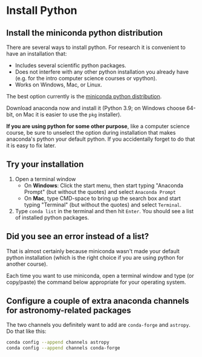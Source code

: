 # Install Python

## Install the miniconda python distribution

There are several ways to install python. For research it is convenient to have an installation that:

+ Includes several scientific python packages.
+ Does not interfere with any other python installation you already have (e.g. for the intro computer science courses or vpython).
+ Works on Windows, Mac, or Linux.

The best option currently is the [miniconda python distribution](https://docs.conda.io/en/latest/miniconda.html).

Download anaconda now and install it (Python 3.9; on Windows choose 64-bit, on Mac it is easier to use the `pkg` installer). 

**If you are using python for some other purpose**, like a computer science course, be sure to unselect the option during installation that makes anaconda's python your default python. If you accidentally forget to do that it is easy to fix later.

## Try your installation

1. Open a terminal window
    + On **Windows**: Click the start menu, then start typing "Anaconda Prompt" (but without the quotes) and select `Anaconda Prompt`
    + On **Mac**, type CMD-space to bring up the search box and start typing "Terminal" (but without the quotes) and select `Terminal`.
2. Type `conda list` in the terminal and then hit `Enter`. You should see a  list of installed python packages.

## Did you see an error instead of a list?

That is almost certainly because miniconda wasn't made your default python installation (which is the right choice if you are using python for another course).

Each time you want to use miniconda, open a terminal window and type (or copy/paste) the command below appropriate for your operating system.

## Configure a couple of extra anaconda channels for astronomy-related packages

The two channels you definitely want to add are `conda-forge` and `astropy`. Do that like this:

```bash
conda config --append channels astropy 
conda config --append channels conda-forge
```
